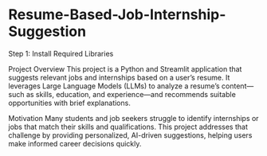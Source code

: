 # Resume-Based-Job-Internship-Suggestion

Step 1: Install Required Libraries

Project Overview
This project is a Python and Streamlit application that suggests relevant jobs and internships based on a user’s resume. It leverages Large Language Models (LLMs) to analyze a resume’s content—such as skills, education, and experience—and recommends suitable opportunities with brief explanations.

Motivation
Many students and job seekers struggle to identify internships or jobs that match their skills and qualifications. This project addresses that challenge by providing personalized, AI-driven suggestions, helping users make informed career decisions quickly.
